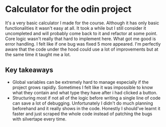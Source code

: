 # Calculator for the odin project
It's a very basic calculator I made for the course. Although it has only basic functionalities it wasn't easy at all. It took a while but I still consider it uncompleted and will probably come back to it and refactor at some point. Core logic wasn't really that hard to implement here. What got me good is error handling. I felt like if one bug was fixed 5 more appeared. I'm perfectly aware that the code under the hood could use a lot of improvements but at the same time it taught me a lot.


## Key takeaways
- Global variables can be extremely hard to manage especially if the project grows rapidly. Sometimes I felt like it was impossible to know what they contain and what type they have after i had clicked a button.
- Structuring most if not all of the logic before writing a single line of code can save a lot of debugging. Unfortunately I didn't do much planning beforehand and it really shows in the code. Honestly I should've learnt it faster and just scraped the whole code instead of patching the bugs with silvertape every time.
